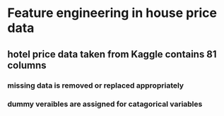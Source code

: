 # Feature engineering in house price data

## hotel price data taken from Kaggle contains 81 columns

### missing data is removed or replaced appropriately
### dummy veraibles are assigned for catagorical variables
